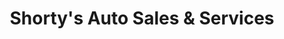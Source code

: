 ---
title: "Shorty's Auto Sales & Services"
url: /new-bedford/shortys-auto-sales-and-services/
shop: car
---